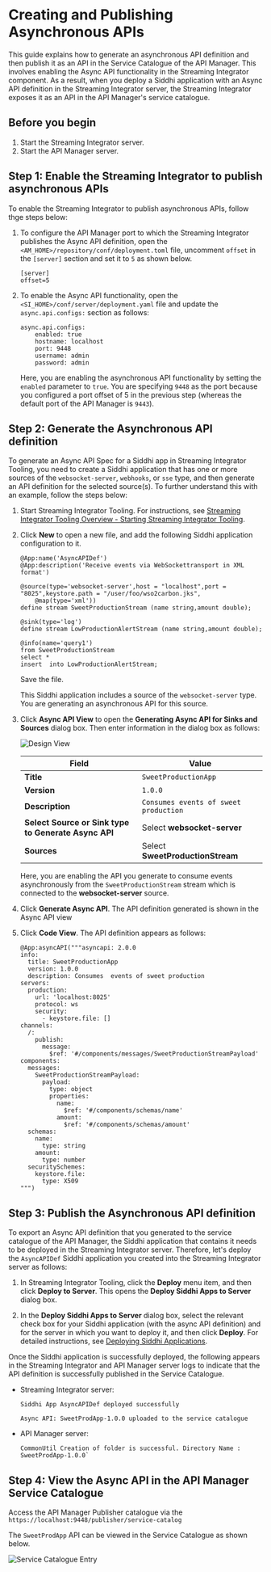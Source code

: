 # Creating and Publishing Asynchronous APIs

This guide explains how to generate an asynchronous API definition and then publish it as an API in the Service Catalogue of the API Manager. This involves enabling the Async API functionality in the Streaming Integrator component. As a result, when you deploy a Siddhi application with an Async API definition in the Streaming Integrator server, the Streaming Integrator exposes it as an API in the API Manager's service catalogue.

## Before you begin

1. Start the Streaming Integrator server.
2. Start the API Manager server.

## Step 1: Enable the Streaming Integrator to publish asynchronous APIs

To enable the Streaming Integrator to publish asynchronous APIs, follow thge steps below:

1. To configure the API Manager port to which the Streaming Integrator publishes the Async API definition, open the `<AM_HOME>/repository/conf/deployment.toml` file, uncomment `offset` in the `[server]` section and set it to `5` as shown below.

    ```
    [server]
    offset=5
    ```
   
2. To enable the Async API functionality, open the `<SI_HOME>/conf/server/deployment.yaml` file and update the `async.api.configs:` section as follows:

    ```
    async.api.configs:
        enabled: true
        hostname: localhost
        port: 9448
        username: admin
        password: admin
    ```
   
   Here, you are enabling the asynchronous API functionality by setting the `enabled` parameter to `true`. You are specifying `9448` as the port because you configured a port offset of 5 in the previous step (whereas the default port of the API Manager is `9443`).
   
## Step 2: Generate the Asynchronous API definition

To generate an Async API Spec for a Siddhi app in Streaming Integrator Tooling, you need to create a Siddhi application that has one or more sources of the `websocket-server`, `webhooks`, or `sse` type, and then generate an API definition for the selected source(s). To further understand this with an example, follow the steps below:

1. Start Streaming Integrator Tooling. For instructions, see [Streaming Integrator Tooling Overview - Starting Streaming Integrator Tooling]({{base_path}}/develop/streaming-apps/streaming-integrator-studio-overview#starting-streaming-integration-studio).

2. Click **New** to open a new file, and add the following Siddhi application configuration to it.

    ```
    @App:name('AsyncAPIDef')
    @App:description('Receive events via WebSockettransport in XML format')

    @source(type='websocket-server',host = "localhost",port = "8025",keystore.path = "/user/foo/wso2carbon.jks",
        @map(type='xml'))
    define stream SweetProductionStream (name string,amount double);

    @sink(type='log')
    define stream LowProductionAlertStream (name string,amount double);

    @info(name='query1')
    from SweetProductionStream 
    select * 
    insert  into LowProductionAlertStream;   
    ```
   
    Save the file.
    
    This Siddhi application includes a source of the `websocket-server` type. You are generating an asynchronous API for this source.
    
3. Click **Async API View** to open the **Generating Async API for Sinks and Sources** dialog box. Then enter information in the dialog box as follows:

    ![Design View]({{base_path}}/assets/img/streaming/working-with-async-api/async-api-form.png)
    
    | **Field**                                            | **Value**                             |
    |------------------------------------------------------|---------------------------------------|
    | **Title**                                            | `SweetProductionApp`                  |
    | **Version**                                          | `1.0.0`                               |
    | **Description**                                      | `Consumes events of sweet production` |
    | **Select Source or Sink type to Generate Async API** | Select **websocket-server**           |
    | **Sources**                                          | Select **SweetProductionStream**      |
    
    Here, you are enabling the API you generate to consume events asynchronously from the `SweetProductionStream` stream which is connected to the **websocket-server** source.
    
4. Click **Generate Async API**. The API definition generated is shown in the Async API view

5. Click **Code View**. The API definition appears as follows:

    ```
    @App:asyncAPI("""asyncapi: 2.0.0
    info:
      title: SweetProductionApp
      version: 1.0.0
      description: Consumes  events of sweet production
    servers:
      production:
        url: 'localhost:8025'
        protocol: ws
        security:
          - keystore.file: []
    channels:
      /:
        publish:
          message:
            $ref: '#/components/messages/SweetProductionStreamPayload'
    components:
      messages:
        SweetProductionStreamPayload:
          payload:
            type: object
            properties:
              name:
                $ref: '#/components/schemas/name'
              amount:
                $ref: '#/components/schemas/amount'
      schemas:
        name:
          type: string
        amount:
          type: number
      securitySchemes:
        keystore.file:
          type: X509
    """)
    ```
   
## Step 3: Publish the Asynchronous API definition 

To export an Async API definition that you generated to the service catalogue of the API Manager, the Siddhi application that contains it needs to be deployed in the Streaming Integrator server. Therefore, let's deploy the `AsyncAPIDef` Siddhi application you created into the Streaming Integrator server as follows:

1. In Streaming Integrator Tooling, click the **Deploy** menu item, and then click **Deploy to Server**. This opens the **Deploy Siddhi Apps to Server** dialog box. 

2. In the **Deploy Siddhi Apps to Server** dialog box, select the relevant check box for your Siddhi application (with the async API definition) and for the server in which you want to deploy it, and then click **Deploy**. For detailed instructions, see [Deploying Siddhi Applications]({{base_path}}/develop/streaming-apps/deploying-streaming-applications).

Once the Siddhi application is successfully deployed, the following appears in the Streaming Integrator and API Manager server logs to indicate that the API definition is successfully published in the Service Catalogue.

- Streaming Integrator server:

    ```
    Siddhi App AsyncAPIDef deployed successfully
    ```
  
    ```
    Async API: SweetProdApp-1.0.0 uploaded to the service catalogue
    ```

- API Manager server:

    ```
    CommonUtil Creation of folder is successful. Directory Name : SweetProdApp-1.0.0`
    ```
  
## Step 4: View the Async API in the API Manager Service Catalogue

Access the API Manager Publisher catalogue via the `https://localhost:9448/publisher/service-catalog`

The `SweetProdApp` API can be viewed in the Service Catalogue as shown below.

![Service Catalogue Entry]({{base_path}}/assets/img/streaming/working-with-async-api/service-catalogue-entry.png)
   
   
   